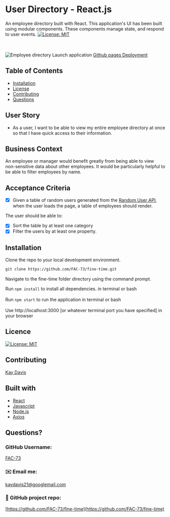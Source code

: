 # User Directory - React.js

An employee directory built with React. This application's UI has been built using modular components. These components manage state, and respond to user events.
[![License: MIT](https://img.shields.io/badge/License-MIT-yellow.svg)](https://opensource.org/licenses/MIT)<br />
<br /><br />

![Employee directory](https://github.com/FAC-73/fine-time/blob/main/assets/AppDemo.png?raw=true)
Launch application [Github pages Deployment](https://fac-73.github.io/fine-time/)
<br />

## Table of Contents
- [Installation](#installation)
- [License](#license)
- [Contributing](#contributing)
- [Questions](#questions)

## User Story
* As a user, I want to be able to view my entire employee directory at once so that I have quick access to their information.

## Business Context
An employee or manager would benefit greatly from being able to view non-sensitive data about other employees. It would be particularly helpful to be able to filter employees by name.

## Acceptance Criteria
- [x] Given a table of random users generated from the [Random User API](https://randomuser.me/), when the user loads the page, a table of employees should render. 

The user should be able to:

- [x] Sort the table by at least one category
- [x] Filter the users by at least one property.

## Installation
Clone the repo to your local development environment.

```md
git clone https://github.com/FAC-73/fine-time.git
```
Navigate to the fine-time folder directory using the command prompt.

Run `npm install` to install all dependencies. in terminal or bash
<br><br>
Run `npm start` to run the application in terminal or bash
<br><br>
Use http://localhost:3000 [or whatever terminal port you have specified] in your browser

## Licence
[![License: MIT](https://img.shields.io/badge/License-MIT-yellow.svg)](https://opensource.org/licenses/MIT)
<br />

## Contributing
[Kay Davis](https://github.com/FAC-73)
<br />

## Built with
- [React](https://reactjs.org/)
- [Javascript](https://www.w3schools.com/jsref/default.asp)
- [Node.js](https://nodejs.org/en/)
- [Axios](https://www.npmjs.com/package/axios)

## Questions?

### GitHub Username:
[FAC-73](https://github.com/FAC-73)

###  ✉️ Email me:
[kaydavis21@googlemail.com](mailto:kaydavis21@googlemail.com)

### 📁 GitHub project repo:
[https://github.com/FAC-73/fine-time](https://github.com/FAC-73/fine-time)